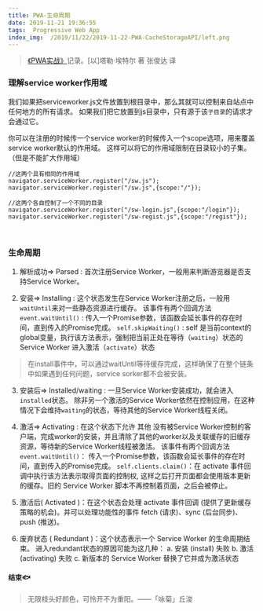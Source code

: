 ```yaml
---
title: PWA-生命周期
date: 2019-11-21 19:36:55
tags:  Progressive Web App
index_img:  /2019/11/22/2019-11-22-PWA-CacheStorageAPI/left.png
---
```


>[《PWA实战》](https://github.com/TalAter/gotham_imperial_hotel)记录。[以]塔勒·埃特尔 著 张俊达 译

### 理解service worker作用域
我们如果把serviceworker.js文件放置到根目录中，那么其就可以控制来自站点中任何地方的所有请求。
如果我们把它放置到js目录中，只有源于该`子目录`的请求才会通过它。

你可以在注册的时候传一个service worker的时候传入一个scope选项，用来覆盖service worker默认的作用域。
这样可以将它的作用域限制在目录较小的子集。（但是不能扩大作用域）
	
	//这两个具有相同的作用域
	navigator.serviceWorker.register("/sw.js");
	navigator.serviceWorker.register("/sw.js",{scope:"/"});
	
	//这两个各自控制了一个不同的目录
	navigator.serviceWorker.register("/sw-login.js",{scope:"/login"});
	navigator.serviceWorker.register("/sw-regist.js",{scope:"/regist"});

<br>

### 生命周期

1. 解析成功=> Parsed : 首次注册Service Worker，一般用来判断游览器是否支持Service Worker。


2. 安装=> Installing : 这个状态发生在Service Worker注册之后，一般用`waitUntil`来对一些静态资源进行缓存。
该事件有两个回调方法
	`event.waitUntil()` :  传入一个Promise参数，该函数会延长事件的存在时间，直到传入的Promise完成。
	`self.skipWaiting()` : self 是当前context的global变量，执行该方法表示，强制把当前正处在等待（`waiting`）状态的Service Worker 进入激活（`activate`）状态
>在install事件中，可以通过waitUntil等待缓存完成，这样确保了在整个链条中如果遇到任何问题，service sorker都不会被安装。

3. 安装后=> Installed/waiting : 一旦Service Worker安装成功，就会进入`installed`状态。
除非另一个激活的Service Worker依然在控制应用，在这种情况下会维持`waiting`的状态，等待其他的Service Worker线程关闭。


4. 激活=> Activating : 在这个状态下允许 其他 没有被Service Worker控制的客户端，完成worker的安装，并且清除了其他的worker以及关联缓存的旧缓存资源，等待新的Service Worker线程被激活。
该事件有两个回调方法
	`event.waitUntil()`： 传入一个Promise参数，该函数会延长事件的存在时间，直到传入的Promise完成。
	`self.clients.claim()`：在 activate 事件回调中执行该方法表示取得页面的控制权, 这样之后打开页面都会使用版本更新的缓存。旧的 Service Worker 脚本不再控制着页面，之后会被停止。


5. 激活后( Activated )：在这个状态会处理 activate 事件回调 (提供了更新缓存策略的机会)。并可以处理功能性的事件 fetch (请求)、sync (后台同步)、push (推送)。


6. 废弃状态 ( Redundant )：这个状态表示一个 Service Worker 的生命周期结束。
进入redundant状态的原因可能为这几种：
a. 安装 (install) 失败
b. 激活 (activating) 失败
c. 新版本的 Service Worker 替换了它并成为激活状态


#### 结束🐟

>无限枝头好颜色，可怜开不为重阳。——「咏菊」丘浚